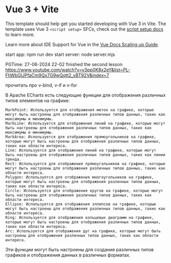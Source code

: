 # Vue 3 + Vite

This template should help get you started developing with Vue 3 in Vite. The template uses Vue 3 `<script setup>` SFCs, check out the [script setup docs](https://v3.vuejs.org/api/sfc-script-setup.html#sfc-script-setup) to learn more.

Learn more about IDE Support for Vue in the [Vue Docs Scaling up Guide](https://vuejs.org/guide/scaling-up/tooling.html#ide-support).

start app: npm run dev
start server: node server.mjs

PGTime:
27-06-2024 22-02 finished the second lesson https://www.youtube.com/watch?v=v3pp0K8x2eY&list=PL-FhWbGlJPfaCm9Qx7G9wQqtt2_yBT92V&index=7

прочитать про v-bind, v-if и v-for


В Apache ECharts есть следующие функции для отображения различных типов элементов на графике:

    MarkPoint: Используется для отображения меток на графике, которые могут быть настроены для отображения различных типов данных, таких как максимумы и минимумы.
    MarkLine: Используется для отображения линий на графике, которые могут быть настроены для отображения различных типов данных, таких как максимумы и минимумы.
    MarkArea: Используется для отображения прямоугольников на графике, которые могут быть настроены для отображения различных типов данных, таких как области интереса.
    Line: Используется для отображения линий на графике, которые могут быть настроены для отображения различных типов данных, таких как линии тренда.
    Rect: Используется для отображения прямоугольников на графике, которые могут быть настроены для отображения различных типов данных, таких как области интереса.
    Polygon: Используется для отображения многоугольников на графике, которые могут быть настроены для отображения различных типов данных, таких как области интереса.
    Circle: Используется для отображения кругов на графике, которые могут быть настроены для отображения различных типов данных, таких как области интереса.
    Ellipse: Используется для отображения эллипсов на графике, которые могут быть настроены для отображения различных типов данных, таких как области интереса.
    Ring: Используется для отображения кольцевых диаграмм на графике, которые могут быть настроены для отображения различных типов данных, таких как области интереса.
    Arc: Используется для отображения дуг на графике, которые могут быть настроены для отображения различных типов данных, таких как области интереса.

Эти функции могут быть настроены для создания различных типов графиков и отображения данных в различных форматах.
